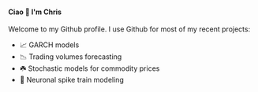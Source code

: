#### Ciao 👋 I'm Chris
Welcome to my Github profile. I use Github for most of my recent projects:
- 📈 GARCH models 
- 📉 Trading volumes forecasting
- ☘️ Stochastic models for commodity prices 
- 🧠 Neuronal spike train modeling 

<!--
**tezzachris/tezzachris** is a ✨ _special_ ✨ repository because its `README.md` (this file) appears on your GitHub profile.

- 🔭 I’m currently working on ...
- 🌱 I’m currently learning ...
- 👯 I’m looking to collaborate on ...
- 🤔 I’m looking for help with ...
- 💬 Ask me about ...
- 📫 How to reach me: ...
- 😄 Pronouns: ...
- ⚡ Fun fact: ...
-->
